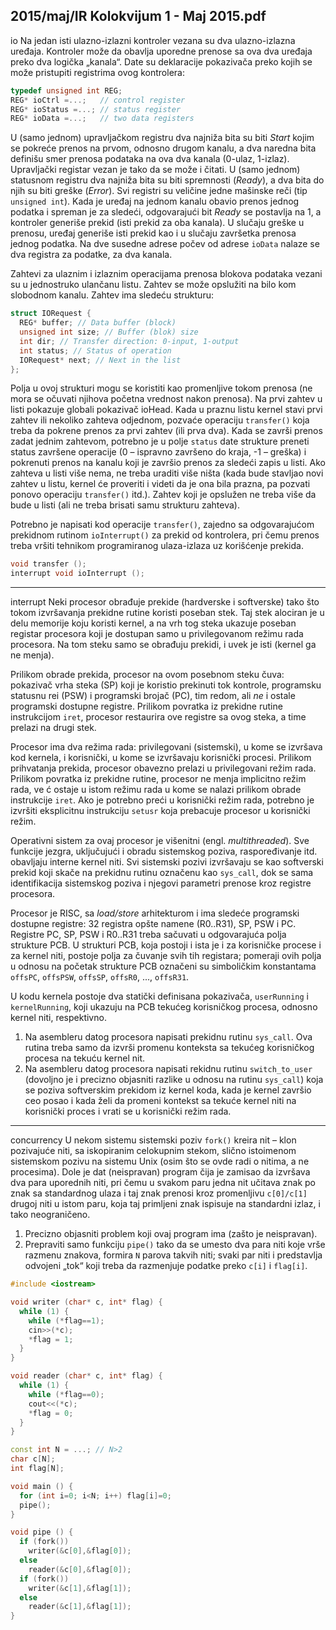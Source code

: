 2015/maj/IR Kolokvijum 1 - Maj 2015.pdf
--------------------------------------------------------------------------------
io
Na jedan isti ulazno-izlazni kontroler vezana su dva ulazno-izlazna uređaja. Kontroler može
da obavlja uporedne prenose sa ova dva uređaja preko dva logička „kanala“. Date su
deklaracije pokazivača preko kojih se može pristupiti registrima ovog kontrolera:
```cpp
typedef unsigned int REG;
REG* ioCtrl =...;   // control register
REG* ioStatus =...; // status register
REG* ioData =...;   // two data registers
```
U (samo jednom) upravljačkom registru dva najniža bita su biti *Start* kojim se pokreće prenos
na prvom, odnosno drugom kanalu, a dva naredna bita definišu smer prenosa podataka na ova
dva kanala (0-ulaz,  1-izlaz).  Upravljački registar vezan je tako da se može i čitati.  U (samo
jednom) statusnom registru dva najniža bita su biti spremnosti (*Ready*), a dva bita do njih su
biti greške (*Error*).  Svi registri su veličine jedne mašinske reči (tip `unsigned int`). Kada je
uređaj na jednom kanalu obavio prenos jednog podatka i spreman je za sledeći, odgovarajući
bit *Ready* se postavlja na 1, a kontroler generiše prekid (isti prekid za oba kanala). U slučaju
greške u prenosu, uređaj generiše isti prekid kao i u slučaju završetka prenosa jednog podatka.
Na dve susedne adrese počev od adrese `ioData` nalaze se dva registra za podatke,  za dva
kanala.

Zahtevi za ulaznim i izlaznim operacijama prenosa blokova podataka vezani su u jednostruko
ulančanu listu. Zahtev se može opslužiti na bilo kom slobodnom kanalu. Zahtev ima sledeću
strukturu:
```cpp
struct IORequest {
  REG* buffer; // Data buffer (block)
  unsigned int size; // Buffer (blok) size
  int dir; // Transfer direction: 0-input, 1-output
  int status; // Status of operation
  IORequest* next; // Next in the list
};
```
Polja u ovoj strukturi mogu se koristiti kao promenljive tokom prenosa (ne mora se očuvati
njihova početna vrednost nakon prenosa).  Na prvi zahtev u listi pokazuje globali pokazivač
ioHead. Kada u praznu listu kernel stavi prvi zahtev ili nekoliko zahteva odjednom, pozvaće
operaciju `transfer()`  koja treba da pokrene prenos za prvi zahtev (ili prva dva).  Kada se
završi prenos zadat jednim zahtevom, potrebno je u polje `status` date strukture preneti status
završene operacije (0 – ispravno završeno do kraja, -1 – greška) i pokrenuti prenos na kanalu
koji je završio prenos za sledeći zapis u listi. Ako zahteva u listi više nema,  ne treba uraditi
više ništa (kada bude stavljao novi zahtev u listu,  kernel
će proveriti i videti da je ona bila
prazna, pa pozvati ponovo operaciju `transfer()` itd.). Zahtev koji je opslužen ne treba više
da bude u listi (ali ne treba brisati samu strukturu zahteva).

Potrebno je napisati kod operacije `transfer()`, zajedno sa odgovarajućom prekidnom
rutinom `ioInterrupt()` za prekid od kontrolera, pri čemu prenos treba vršiti tehnikom
programiranog ulaza-izlaza uz korišćenje prekida.
```cpp
void transfer ();
interrupt void ioInterrupt ();
```

--------------------------------------------------------------------------------
interrupt
Neki procesor obrađuje prekide (hardverske i softverske) tako što tokom izvršavanja prekidne
rutine koristi poseban stek. Taj stek alociran je u delu memorije koju koristi kernel, a na vrh
tog steka ukazuje poseban registar procesora koji je dostupan samo u privilegovanom režimu
rada procesora. Na tom steku samo se obrađuju prekidi, i uvek je isti (kernel ga ne menja).

Prilikom obrade prekida, procesor na ovom posebnom steku čuva: pokazivač vrha steka (SP)
koji je koristio prekinuti tok kontrole,  programsku statusnu rei (PSW)  i programski brojač
(PC),  tim redom,  ali *ne* i ostale programski dostupne registre.  Prilikom povratka iz prekidne
rutine instrukcijom `iret`,  procesor restaurira ove registre sa ovog steka,  a time prelazi na
drugi stek.

Procesor ima dva režima rada:  privilegovani (sistemski),  u kome se izvršava kod kernela,  i
korisnički,  u kome se izvršavaju korisnički procesi.  Prilikom prihvatanja prekida,  procesor
obavezno prelazi u privilegovani režim rada. Prilikom povratka iz prekidne rutine, procesor ne
menja implicitno režim rada, ve
ć ostaje u istom režimu rada u kome se nalazi prilikom obrade
instrukcije `iret`. Ako je potrebno preći u korisnički režim rada,   potrebno je izvršiti
eksplicitnu instrukciju `setusr` koja prebacuje procesor u korisnički režim.

Operativni sistem za ovaj procesor je višenitni (engl. *multithreaded*).  Sve funkcije jezgra,
uključujući i obradu sistemskog poziva,  raspoređivanje itd.  obavljaju interne kernel niti.  Svi
sistemski pozivi izvršavaju se kao softverski prekid koji skače na prekidnu rutinu označenu
kao `sys_call`, dok se sama identifikacija sistemskog poziva i njegovi parametri prenose kroz
registre procesora.

Procesor je RISC,  sa *load/store* arhitekturom i ima sledeće programski dostupne registre: 32
registra opšte namene (R0..R31),  SP,  PSW i PC.  Registre PC,  SP,  PSW i R0..R31 treba
sačuvati u odgovarajuća polja strukture PCB.  U strukturi PCB,  koja postoji i ista je i za
korisničke procese i za kernel niti,  postoje polja za čuvanje svih tih registara;  pomeraji ovih
polja u odnosu na početak strukture PCB označeni su simboličkim konstantama `offsPC`,
`offsPSW`, `offsSP`, `offsR0`, ..., `offsR31`.

U kodu kernela postoje dva statički definisana pokazivača, `userRunning` i `kernelRunning`,
koji ukazuju na PCB tekućeg korisničkog procesa, odnosno kernel niti, respektivno.

1. Na asembleru datog procesora napisati prekidnu rutinu `sys_call`. Ova rutina treba
samo da izvrši promenu konteksta sa tekućeg korisničkog procesa na tekuću kernel nit.
2. Na asembleru datog procesora napisati rekidnu rutinu
`switch_to_user` (dovoljno je i precizno objasniti razlike u odnosu na rutinu `sys_call`) koja se poziva softverskim prekidom
iz kernel koda,  kada je kernel završio ceo posao i kada želi da promeni kontekst sa tekuće
kernel niti na korisnički proces i vrati se u korisnički režim rada.

--------------------------------------------------------------------------------
concurrency
U nekom sistemu sistemski poziv `fork()` kreira nit –  klon pozivajuće niti, sa iskopiranim
celokupnim stekom, slično istoimenom sistemskom pozivu na sistemu Unix (osim što se ovde
radi o nitima,  a ne procesima).  Dole je dat (neispravan)  program čija je zamisao da izvršava
dva para uporednih niti, pri čemu u svakom paru jedna nit učitava znak po znak sa
standardnog ulaza i taj znak prenosi kroz promenljivu `c[0]/c[1]`  drugoj niti u istom paru,
koja taj primljeni znak ispisuje na standardni izlaz, i tako neograničeno.

1. Precizno objasniti problem koji ovaj program ima (zašto je neispravan).
2. Prepraviti samo funkciju `pipe()` tako da se umesto dva para niti koje vrše razmenu
znakova, formira `N` parova takvih niti; svaki par niti i predstavlja odvojeni „tok“ koji treba da
razmenjuje podatke preko
`c[i]` i `flag[i]`.

```cpp
#include <iostream>

void writer (char* c, int* flag) {
  while (1) {
    while (*flag==1);
    cin>>(*c);
    *flag = 1;
  }
}

void reader (char* c, int* flag) {
  while (1) {
    while (*flag==0);
    cout<<(*c);
    *flag = 0;
  }
}

const int N = ...; // N>2
char c[N];
int flag[N];

void main () {
  for (int i=0; i<N; i++) flag[i]=0;
  pipe();
}

void pipe () {
  if (fork())
    writer(&c[0],&flag[0]);
  else
    reader(&c[0],&flag[0]);
  if (fork())
    writer(&c[1],&flag[1]);
  else
    reader(&c[1],&flag[1]);
}
```
